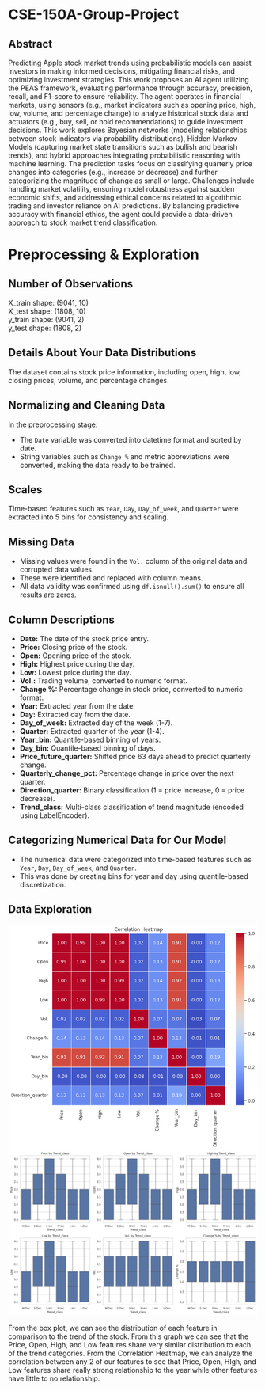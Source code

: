 # CSE-150A-Group-Project

## Abstract
Predicting Apple stock market trends using probabilistic models can assist investors in making informed decisions, mitigating financial risks, and optimizing investment strategies. This work proposes an AI agent utilizing the PEAS framework, evaluating performance through accuracy, precision, recall, and F1-score to ensure reliability. The agent operates in financial markets, using sensors (e.g., market indicators such as opening price, high, low, volume, and percentage change) to analyze historical stock data and actuators (e.g., buy, sell, or hold recommendations) to guide investment decisions. This work explores Bayesian networks (modeling relationships between stock indicators via probability distributions), Hidden Markov Models (capturing market state transitions such as bullish and bearish trends), and hybrid approaches integrating probabilistic reasoning with machine learning. The prediction tasks focus on classifying quarterly price changes into categories (e.g., increase or decrease) and further categorizing the magnitude of change as small or large. Challenges include handling market volatility, ensuring model robustness against sudden economic shifts, and addressing ethical concerns related to algorithmic trading and investor reliance on AI predictions. By balancing predictive accuracy with financial ethics, the agent could provide a data-driven approach to stock market trend classification.

# Preprocessing & Exploration

## Number of Observations

X_train shape: (9041, 10)  
X_test shape: (1808, 10)  
y_train shape: (9041, 2)  
y_test shape: (1808, 2)  

## Details About Your Data Distributions

The dataset contains stock price information, including open, high, low, closing prices, volume, and percentage changes.

## Normalizing and Cleaning Data

In the preprocessing stage:  
- The `Date` variable was converted into datetime format and sorted by date.  
- String variables such as `Change %` and metric abbreviations were converted, making the data ready to be trained.

## Scales

Time-based features such as `Year`, `Day`, `Day_of_week`, and `Quarter` were extracted into 5 bins for consistency and scaling.

## Missing Data

- Missing values were found in the `Vol.` column of the original data and corrupted data values.  
- These were identified and replaced with column means.  
- All data validity was confirmed using `df.isnull().sum()` to ensure all results are zeros.

## Column Descriptions

- **Date:** The date of the stock price entry.  
- **Price:** Closing price of the stock.  
- **Open:** Opening price of the stock.  
- **High:** Highest price during the day.  
- **Low:** Lowest price during the day.  
- **Vol.:** Trading volume, converted to numeric format.  
- **Change %:** Percentage change in stock price, converted to numeric format.  
- **Year:** Extracted year from the date.  
- **Day:** Extracted day from the date.  
- **Day_of_week:** Extracted day of the week (1-7).  
- **Quarter:** Extracted quarter of the year (1-4).  
- **Year_bin:** Quantile-based binning of years.  
- **Day_bin:** Quantile-based binning of days.  
- **Price_future_quarter:** Shifted price 63 days ahead to predict quarterly change.  
- **Quarterly_change_pct:** Percentage change in price over the next quarter.  
- **Direction_quarter:** Binary classification (1 = price increase, 0 = price decrease).  
- **Trend_class:** Multi-class classification of trend magnitude (encoded using LabelEncoder).

## Categorizing Numerical Data for Our Model

- The numerical data were categorized into time-based features such as `Year`, `Day`, `Day_of_week`, and `Quarter`.  
- This was done by creating bins for year and day using quantile-based discretization.

## Data Exploration
![Correlation Heatmap](correlation_heatmap.png)
![Box plot](box_plot.png)

From the box plot, we can see the distribution of each feature in comparison to the trend of the stock. From this graph we can see that the Price, Open, High, and Low features share very similar distribution to each of the trend categories. From the Correlation Heatmap, we can analyze the correlation between any 2 of our features to see that Price, Open, HIgh, and Low features share really strong relationship to the year while other features have little to no relationship. 
